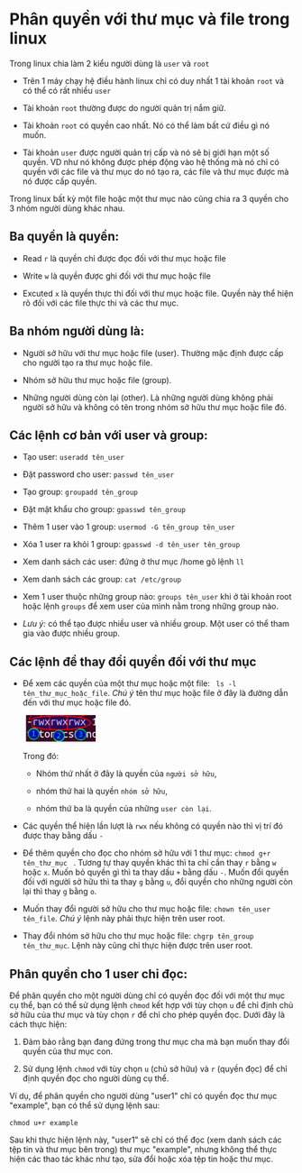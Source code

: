 # Phân quyền với thư mục và file trong linux

Trong linux chia làm 2 kiểu người dùng là `user` và `root`

 * Trên 1 máy chạy hệ điều hành linux chỉ có duy nhất 1 tài khoản `root` và có thể có rất nhiều `user`

 * Tài khoản `root` thường được do người quản trị nắm giữ.
 
 * Tài khoản `root` có quyền cao nhất. Nó có thể làm bất cứ điều gì nó muốn.
 
 * Tài khoản `user` được người quản trị cấp và nó sẽ bị giới hạn một số quyền. VD như nó không được phép động vào hệ thống mà nó chỉ có quyền với các file và thư mục do nó tạo ra,
 các file và thư mục được mà nó được cấp quyền.
 
Trong linux bất kỳ một file hoặc một thư mục nào cũng chia ra 3 quyền cho 3 nhóm người dùng khác nhau.

## Ba quyền là quyền:

 * Read `r` là quyền chỉ được đọc đối với thư mục hoặc file
	
 * Write `w` là quyền được ghi đối với thư mục hoặc file
	
 * Excuted `x` là quyền thực thi đối với thư mục hoặc file. Quyền này thể hiện rõ đối với các file thực thi và các thư mục. 
	
## Ba nhóm người dùng là:

 * Người sở hữu với thư mục hoặc file (user). Thường mặc định được cấp cho người tạo ra thư mục hoặc file.
	
 * Nhóm sở hữu thư mục hoặc file (group). 
	
 * Những người dùng còn lại (other). Là những người dùng không phải người sở hữu và không có tên trong nhóm sở hữu thư mục hoặc file đó.

## Các lệnh cơ bản với user và group:

 * Tạo user: `useradd tên_user`
	
 * Đặt password cho user: `passwd tên_user`
	
 * Tạo group: `groupadd tên_group`
	
 * Đặt mật khẩu cho group: `gpasswd tên_group`
	
 * Thêm 1 user vào 1 group: `usermod -G tên_group tên_user`
	
 * Xóa 1 user ra khỏi 1 group: `gpasswd -d tên_user tên_group`
	
 * Xem danh sách các user: đứng ở thư mục /home gõ lệnh `ll`
	
 * Xem danh sách các group: `cat /etc/group`
	
 * Xem 1 user thuộc những group nào: `groups tên_user` khi ở tài khoản root hoặc lệnh `groups` để xem user của mình nằm trong những group nào.
	
 * *Lưu ý:* có thể tạo được nhiều user và nhiều group. Một user có thể tham gia vào được nhiều group.
	
## Các lệnh để thay đổi quyền đối với thư mục

 * Để xem các quyền của một thư mục hoặc một file: ` ls -l tên_thư_mục_hoặc_file`. *Chú ý* tên thư mục hoặc file ở đây là đường dẫn đến với thư mục hoặc file đó.
	
    ![alt text](img/1.png)

    Trong đó:

    * Nhóm thứ nhất ở đây là quyền của `người sở hữu`, 

    * nhóm thứ hai là quyền `nhóm sở hữu`, 

    * nhóm thứ ba là quyền của những `user còn lại`.
	
 * Các quyền thể hiện lần lượt là `rwx` nếu không có quyền nào thì vị trí đó được thay bằng dấu `-`
	
 * Để thêm quyền cho đọc cho nhóm sở hữu với 1 thư mục: `chmod g+r tên_thư_mục ` . Tương tự thay quyền khác thì ta chỉ cần thay `r` bằng `w` hoặc `x`. Muốn bỏ quyền gì
	thì ta thay dấu `+` bằng dấu `-`. Muốn đổi quyền đối với người sở hữu thì ta thay `g` bằng `u`, đổi quyền cho những người còn lại thì thay `g` bằng `o`.
	
 * Muốn thay đổi người sở hữu cho thư mục hoặc file: `chown tên_user tên_file`. *Chú ý* lệnh này phải thực hiện trên user root.
	
 * Thay đổi nhóm sở hữu cho thư mục hoặc file: `chgrp tên_group tên_thư_mục`. Lệnh này cũng chỉ thực hiện được trên user root.

 ## Phân quyền cho 1 user chỉ đọc:

 Để phân quyền cho một người dùng chỉ có quyền đọc đối với một thư mục cụ thể, bạn có thể sử dụng lệnh `chmod` kết hợp với tùy chọn `u` để chỉ định chủ sở hữu của thư mục và tùy chọn `r` để chỉ cho phép quyền đọc. Dưới đây là cách thực hiện:

1. Đảm bảo rằng bạn đang đứng trong thư mục cha mà bạn muốn thay đổi quyền của thư mục con.

2. Sử dụng lệnh `chmod` với tùy chọn `u` (chủ sở hữu) và `r` (quyền đọc) để chỉ định quyền đọc cho người dùng cụ thể.

Ví dụ, để phân quyền cho người dùng "user1" chỉ có quyền đọc thư mục "example", bạn có thể sử dụng lệnh sau:

```
chmod u+r example
```

Sau khi thực hiện lệnh này, "user1" sẽ chỉ có thể đọc (xem danh sách các tệp tin và thư mục bên trong) thư mục "example", nhưng không thể thực hiện các thao tác khác như tạo, sửa đổi hoặc xóa tệp tin hoặc thư mục.